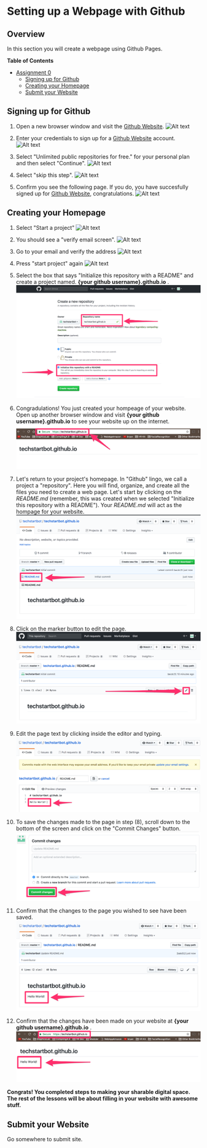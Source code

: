 
# Setting up a Webpage with Github

## Overview
In this section you will create a webpage using Github Pages. 

**Table of Contents** 

- [Assignment 0](#)
	- [Signing up for Github](#)
	- [Creating your Homepage](#)
	- [Submit your Website](#)

## Signing up for Github

1. Open a new browser window and visit the [Github Website](http://github.com). 
![Alt text](assignment0/images/githubsignup.png?raw=true "Optional Title")

2. Enter your credentials to sign up for a [Github Website](http://github.com) account.
![Alt text](assignment0/images/0-2.png?raw=true "Optional Title")

3. Select "Unlimited public repositories for free." for your personal plan and then select "Continue".
![Alt text](assignment0/images/0-3.png?raw=true "Optional Title")

4. Select "skip this step".
![Alt text](assignment0/images/0-4.png?raw=true "Optional Title")

5. Confirm you see the following page. If you do, you have succesfully signed up for [Github Website](http://github.com), congratulations. 
![Alt text](assignment0/images/0-6.png?raw=true "Optional Title")


## Creating your Homepage

1. Select "Start a project"
![Alt text](assignment0/images/0-6.png?raw=true "Optional Title")

2. You should see a "verify email screen".
![Alt text](assignment0/images/0-7.png?raw=true "Optional Title")

3. Go to your email and verify the address
![Alt text](assignment0/images/ver.png?raw=true "Optional Title")

4. Press "start project" again
![Alt text](assignment0/images/0-6.png?raw=true "Optional Title")

5. Select the box that says "Initialize this repository with a README" and create a project named. **{your github username}.github.io** .
![Alt text](assignment0/images/creatingNewRepo.png?raw=true "Optional Title")

6. Congradulations! You just created your hompeage of your website. Open up another browser window and visit **{your github username}.github.io** to see your website up on the internet. 
![Alt text](assignment0/images/helloWebsite.png?raw=true "Optional Title")

7. Let's return to your project's homepage. In "Github" lingo, we call a project a "repository". Here you will find, organize, and create all the files you need to create a web page. Let's start by clicking on the *README.md* (remember, this was created when we selected "Initialize this repository with a README"). Your *README.md* will act as the hompage for your website.
![Alt text](assignment0/images/clickOnReadme.png?raw=true "Optional Title")

8. Click on the marker button to edit the page.
![Alt text](assignment0/images/editPage.png?raw=true "Optional Title")

9. Edit the page text by clicking inside the editor and typing.
![Alt text](assignment0/images/editPageText.png?raw=true "Optional Title")

10. To save the changes made to the page in step (8), scroll down to the bottom of the screen and click on the "Commit Changes" button.
![Alt text](assignment0/images/commit1stEdit.png?raw=true "Optional Title")

10. Confirm that the changes to the page you wished to see have been saved.
![Alt text](assignment0/images/confirmChange1.png?raw=true "Optional Title")

11. Confirm that the changes have been made on your website at **{your github username}.github.io** .
![Alt text](assignment0/images/confirmChange2.png?raw=true "Optional Title")

**Congrats! You completed steps to making your sharable digital space. The rest of the lessons will be about filling in your website with awesome stuff.**

## Submit your Website
Go somewhere to submit site.
